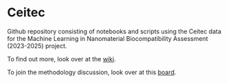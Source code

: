 # Ceitec
Github repository consisting of notebooks and scripts using the Ceitec data for the Machine Learning in Nanomaterial Biocompatibility Assessment (2023-2025) project.

To find out more, look over at the [wiki](https://github.com/xpetitt123/Ceitec/wiki).

To join the methodology discussion, look over at this [board](https://github.com/xpetitt123/Ceitec/discussions/1).
